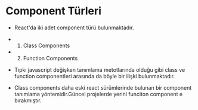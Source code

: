 # Component Türleri

- React'da iki adet component türü bulunmaktadır.

- 1. Class Components

- 2. Function Components

- Tıpkı javascript değişken tanımlama metotlarında olduğu gibi class ve function componentleri arasında da böyle bir ilişki bulunmaktadır.

- Class components daha eski react sürümlerinde bulunan bir component tanımlama yöntemidir.Güncel projelerde yerini funciton component e bırakmıştır.
